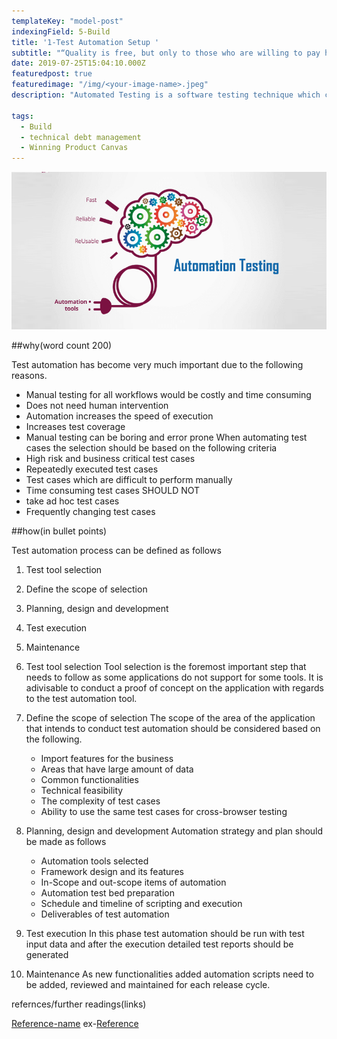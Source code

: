 ```yaml
---
templateKey: "model-post"
indexingField: 5-Build
title: '1-Test Automation Setup '
subtitle: "“Quality is free, but only to those who are willing to pay heavily for it.” – T. DeMarco and T. Lister"
date: 2019-07-25T15:04:10.000Z
featuredpost: true
featuredimage: "/img/<your-image-name>.jpeg"
description: "Automated Testing is a software testing technique which can test and compare the actual outcome against the expected result. Test automation requires considerable about of human involevement until the test suite is created. Once the test suite is created no human intervention is needed. So this reduces the time and cost of testing"

tags:
  - Build
  - technical debt management
  - Winning Product Canvas
---
```


![flavor wheel](/img/Automation-testing.png)

##why(word count 200)
<!-- {paragraph} -->
Test automation has become very much important due to the following reasons.
  - Manual testing for all workflows would be costly and time consuming
  - Does not need human intervention 
  - Automation increases the speed of execution
  - Increases test coverage
  - Manual testing can be boring and error prone
When automating test cases the selection should be based on the following criteria
  - High risk and business critical test cases
  - Repeatedly executed test cases
  - Test cases which are difficult to perform manually
  - Time consuming test cases
  SHOULD NOT 
  - take ad hoc test cases
  - Frequently changing test cases

##how(in bullet points)

Test automation process can be defined as follows
  1. Test tool selection
  2. Define the scope of selection
  3. Planning, design and development
  4. Test execution
  5. Maintenance

  1. Test tool selection
    Tool selection is the foremost important step that needs to follow as some applications do not support for some tools. It is adivisable to conduct a proof of concept on the application with regards to the test automation tool.
  2. Define the scope of selection
    The scope of the area of the application that intends to conduct test automation should be considered based on the following.
      - Import features for the business
      - Areas that have large amount of data
      - Common functionalities
      - Technical feasibility
      - The complexity of test cases
      - Ability to use the same test cases for cross-browser testing
  3. Planning, design and development
    Automation strategy and plan should be made as follows
      - Automation tools selected
      - Framework design and its features
      - In-Scope and out-scope items of automation
      - Automation test bed preparation
      - Schedule and timeline of scripting and execution
      - Deliverables of test automation
  4. Test execution
    In this phase test automation should be run with test input data and after the execution detailed test reports should be generated
  5. Maintenance
    As new functionalities added automation scripts need to be added, reviewed and maintained for each release cycle.
    


refernces/further readings(links)

[Reference-name](http://website.com)
ex-[Reference](https://www.guru99.com/automation-testing.html)
